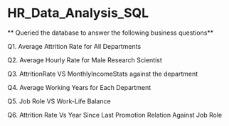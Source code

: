 # HR_Data_Analysis_SQL

** Queried the database to answer the following business questions**

Q1. Average Attrition Rate for All Departments

Q2. Average Hourly Rate for Male Research Scientist

Q3. AttritionRate VS MonthlyIncomeStats against the department

Q4. Average Working Years for Each Department

Q5. Job Role VS Work-Life Balance

Q6. Attrition Rate Vs Year Since Last Promotion Relation Against Job Role
